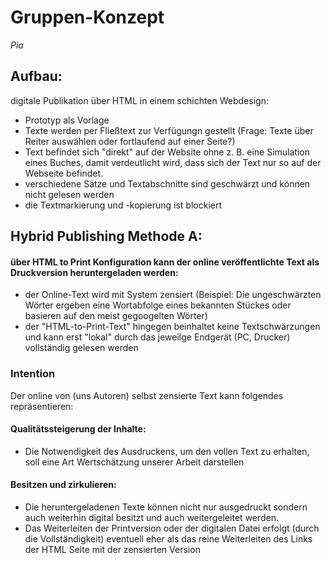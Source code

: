 # Gruppen-Konzept

*Pia*

## Aufbau:

digitale Publikation über HTML in einem schichten Webdesign:

- Prototyp als Vorlage
- Texte werden per Fließtext zur Verfügungn gestellt (Frage: Texte über Reiter auswählen oder fortlaufend auf einer Seite?)
- Text befindet sich "direkt" auf der Website ohne z. B. eine Simulation eines Buches, damit verdeutlicht wird, dass sich der Text nur so auf der Webseite befindet.
- verschiedene Sätze und Textabschnitte sind geschwärzt und können nicht gelesen werden
- die Textmarkierung und -kopierung ist blockiert


## Hybrid Publishing Methode A:

#### über HTML to Print Konfiguration kann der online veröffentlichte Text als Druckversion heruntergeladen werden:

- der Online-Text wird mit System zensiert (Beispiel: Die ungeschwärzten Wörter ergeben eine Wortabfolge eines bekannten Stückes oder basieren auf den meist gegoogelten Wörter)
- der "HTML-to-Print-Text" hingegen beinhaltet keine Textschwärzungen und kann erst "lokal" durch das jeweilge Endgerät (PC, Drucker) vollständig gelesen werden


### Intention

Der online von (uns Autoren) selbst zensierte Text kann folgendes repräsentieren:

#### Qualitätssteigerung der Inhalte:
- Die Notwendigkeit des Ausdruckens, um den vollen Text zu erhalten, soll eine Art Wertschätzung unserer Arbeit darstellen

#### Besitzen und zirkulieren:
- Die heruntergeladenen Texte können nicht nur ausgedruckt sondern auch weiterhin digital besitzt und auch weitergeleitet werden.
- Das Weiterleiten der Printversion oder der digitalen Datei erfolgt (durch die Vollständigkeit) eventuell eher als das reine Weiterleiten des Links der HTML Seite mit der zensierten Version
